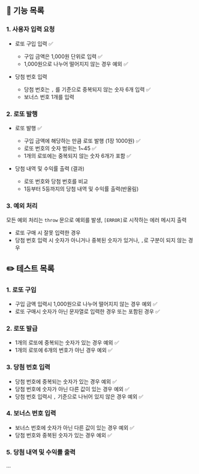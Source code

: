 ## 🚀 기능 목록

### 1. 사용자 입력 요청

- 로또 구입 입력 ✅

  - 구입 금액은 1,000원 단위로 입력 ✅
  - 1,000원으로 나누어 떨어지지 않는 경우 예외 ✅

- 당첨 번호 입력

  - 당첨 번호는 `,` 를 기준으로 중복되지 않는 숫자 6개 입력 ✅
  - 보너스 번호 1개를 입력

### 2. 로또 발행

- 로또 발행 ✅

  - 구입 금액에 해당하는 만큼 로또 발행 (1장 1000원) ✅
  - 로또 번호의 숫자 범위는 1~45 ✅
  - 1개의 로또에는 중복되지 않는 숫자 6개가 포함 ✅

- 당첨 내역 및 수익률 출력 (결과)

  - 로또 번호와 당첨 번호를 비교
  - 1등부터 5등까지의 당첨 내역 및 수익률 출력(반올림)

### 3. 예외 처리

모든 예외 처리는 `throw` 문으로 예외를 발생, `[ERROR]`로 시작하는 에러 메시지 출력

- 로또 구매 시 잘못 입력한 경우
- 당첨 번호 입력 시 숫자가 아니거나 중복된 숫자가 있거나, `,`로 구분이 되지 않는 경우

## ✏️ 테스트 목록

### 1. 로또 구입

- 구입 금액 입력시 1,000원으로 나누어 떨어지지 않는 경우 예외 ✅
- 로또 구매시 숫자가 아닌 문자열로 입력한 경우 또는 포함된 경우 ✅

### 2. 로또 발급

- 1개의 로또에 중복되는 숫자가 있는 경우 예외 ✅
- 1개의 로또에 6개의 번호가 아닌 경우 예외 ✅

### 3. 당첨 번호 입력

- 당첨 번호에 중복되는 숫자가 있는 경우 예외 ✅
- 당첨 번호에 숫자가 아닌 다른 값이 있는 경우 예외 ✅
- 당첨 번호 입력시 `,` 기준으로 나뉘어 있지 않은 경우 예외 ✅

### 4. 보너스 번호 입력

- 보너스 번호에 숫자가 아닌 다른 값이 있는 경우 예외 ✅
- 당첨 번호와 중복된 숫자가 있는 경우 예외 ✅

### 5. 당첨 내역 및 수익률 출력

...
